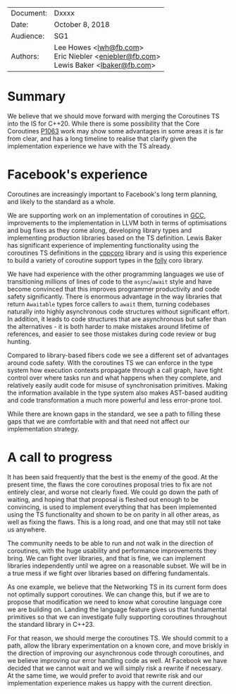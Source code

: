| | |
| --------|-------|
| Document: | Dxxxx |
| Date: | October 8, 2018 |
| Audience: | SG1 |
| Authors: | Lee Howes &lt;lwh@fb.com&gt;<br/>Eric Niebler &lt;eniebler@fb.com&gt;<br/>Lewis Baker &lt;lbaker@fb.com&gt; |

# Summary
We believe that we should move forward with merging the Coroutines TS into the IS for C++20. While there is some possibility that the Core Coroutines [P1063] work may show some advantages in some areas it is far from clear, and has a long timeline to realise that clarify given the implementation experience we have with the TS already.

# Facebook's experience
Coroutines are increasingly important to Facebook's long term planning, and likely to the standard as a whole.

We are supporting work on an implementation of coroutines in [GCC], improvements to the implementation in LLVM both in terms of optimisations and bug fixes as they come along, developing library types and implementing production libraries based on the TS definition.
Lewis Baker has significant experience of implementing functionality using the coroutines TS definitions in the [cppcoro] library and is using this experience to build a variety of coroutine support types in the [folly] coro library.

We have had experience with the other programming languages we use of transitioning millions of lines of code to the `async`/`await` style and have become convinced that this improves programmer productivity and code safety significantly.
There is enormous advantage in the way libraries that return `Awaitable` types force callers to `await` them, turning codebases naturally into highly asynchronous code structures without significant effort. In addition, it leads to code structures that are asynchronous but safer than the alternatives - it is both harder to make mistakes around lifetime of references, and easier to see those mistakes during code review or bug hunting.

Compared to library-based fibers code we see a different set of advantages around code safety. With the coroutines TS we can enforce in the type system how execution contexts propagate through a call graph, have tight control over where tasks run and what happens when they complete, and relatively easily audit code for misuse of synchronisation primitives. Making the information available in the type system also makes AST-based auditing and code transformation a much more powerful and less error-prone tool.

While there are known gaps in the standard, we see a path to filling these gaps that we are comfortable with and that need not affect our implementation strategy.

# A call to progress
It has been said frequently that the best is the enemy of the good. At the present time, the flaws the core coroutines proposal tries to fix are not entirely clear, and worse not clearly fixed. We could go down the path of waiting, and hoping that that proposal is fleshed out enough to be convincing, is used to implement everything that has been implemented using the TS functionality and shown to be on parity in all other areas, as well as fixing the flaws. This is a long road, and one that may still not take us anywhere.

The community needs to be able to run and not walk in the direction of coroutines, with the huge usability and performance improvements they bring.
We can fight over libraries, and that is fine, we can implement libraries independently until we agree on a reasonable subset. We will be in a true mess if we fight over libraries based on differing fundamentals.

As one example, we believe that the Networking TS in its current form does not optimally support coroutines. We can change this, but if we are to propose that modification we need to know what coroutine language core we are building on. Landing the language feature gives us that fundamental primitives so that we can investigate fully supporting coroutines throughout the standard library in C++23.

For that reason, we should merge the coroutines TS. We should commit to a path, allow the library experimentation on a known core, and move briskly in the direction of improving our asynchronous code through coroutines, and we believe improving our error handling code as well. At Facebook we have decided that we cannot wait and we will simply risk a rewrite if necessary. At the same time, we would prefer to avoid that rewrite risk and our implementation experience makes us happy with the current direction.

[cppcoro]: https://github.com/lewissbaker/cppcoro
[folly]: https://github.com/facebook/folly/tree/master/folly/experimental/coro
[P1063]: http://wg21.link/P1063
[GCC]: https://gcc.gnu.org/wiki/cxx-coroutines
